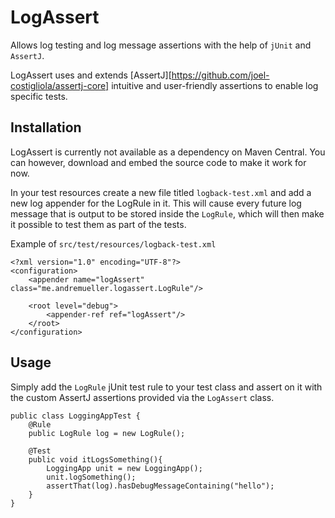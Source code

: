 # LogAssert

Allows log testing and log message assertions with the help of `jUnit` and `AssertJ`.

LogAssert uses and extends [AssertJ][https://github.com/joel-costigliola/assertj-core] intuitive and user-friendly assertions to enable log specific tests.


## Installation

LogAssert is currently not available as a dependency on Maven Central. You can however, download and embed the source code to make it work for now.

In your test resources create a new file titled `logback-test.xml` and add a new log appender for the LogRule in it. This will cause every future log message that is output to be stored inside the `LogRule`, which will then make it possible to test them as part of the tests.

Example of `src/test/resources/logback-test.xml`
```
<?xml version="1.0" encoding="UTF-8"?>
<configuration>
    <appender name="logAssert" class="me.andremueller.logassert.LogRule"/>

    <root level="debug">
        <appender-ref ref="logAssert"/>
    </root>
</configuration>
```

## Usage

Simply add the `LogRule` jUnit test rule to your test class and assert on it with the custom AssertJ assertions provided via the `LogAssert` class.
```
public class LoggingAppTest {
    @Rule
    public LogRule log = new LogRule();

    @Test
    public void itLogsSomething(){
        LoggingApp unit = new LoggingApp();
        unit.logSomething();
        assertThat(log).hasDebugMessageContaining("hello");
    }
}
```

